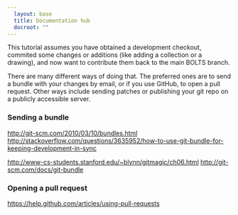 ```yaml
---
  layout: base
  title: Documentation hub
  docroot: ""
---
```


This tutorial assumes you have obtained a development checkout, commited some changes or additions (like adding a collection or a drawing), and now want to contribute them back to the main BOLTS branch.

There are many different ways of doing that. The preferred ones are to send a bundle with your changes by email, or if you use GitHub, to open a pull request. Other ways include sending patches or publishing your git repo on a publicly accessible server.


### Sending a bundle

http://git-scm.com/2010/03/10/bundles.html
http://stackoverflow.com/questions/3635952/how-to-use-git-bundle-for-keeping-development-in-sync

http://www-cs-students.stanford.edu/~blynn/gitmagic/ch06.html
http://git-scm.com/docs/git-bundle


### Opening a pull request

https://help.github.com/articles/using-pull-requests


